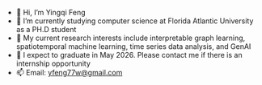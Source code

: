 - 👋 Hi, I’m Yingqi Feng
- 👀 I’m currently studying computer science at Florida Atlantic University as a PH.D student
- 🌱 My current research interests include interpretable graph learning, spatiotemporal machine learning, time series data analysis, and GenAI
- 💞️ I expect to graduate in May 2026. Please contact me if there is an internship opportunity
- 📫 Email: yfeng77w@gmail.com

<!---
yfeng77/yfeng77 is a ✨ special ✨ repository because its `README.md` (this file) appears on your GitHub profile.
You can click the Preview link to take a look at your changes.
--->

